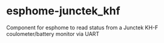 # esphome-junctek_khf
Component for esphome to read status from a Junctek KH-F coulometer/battery monitor via UART
